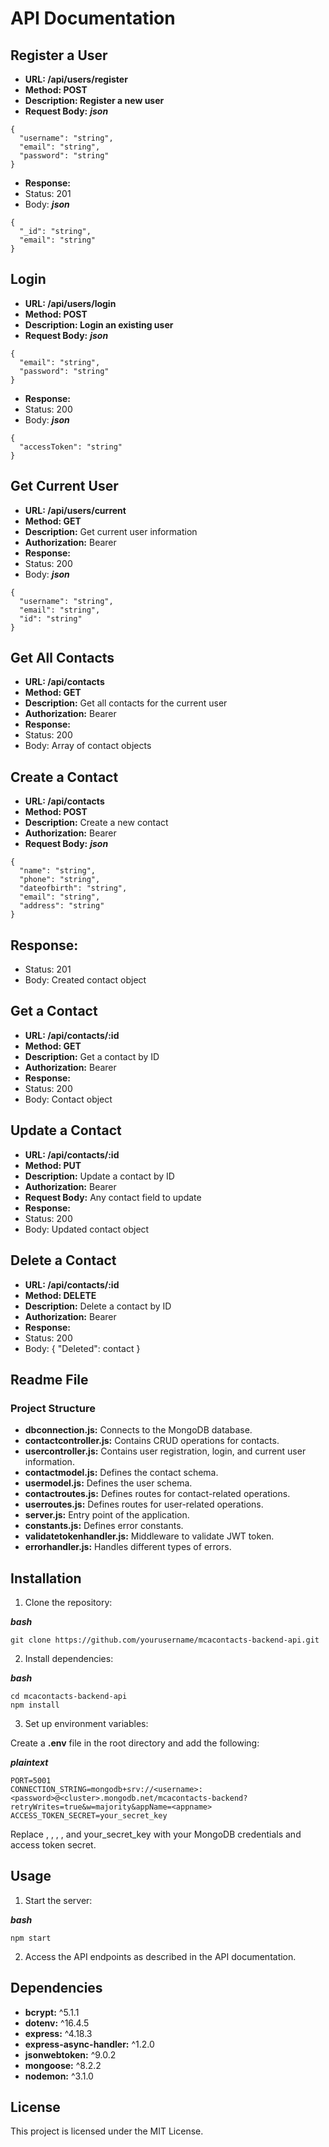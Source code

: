 # API Documentation

## Register a User
- **URL: /api/users/register**
- **Method: POST**
- **Description: Register a new user**
- **Request Body:**
***json***
```
{
  "username": "string",
  "email": "string",
  "password": "string"
}
```
- **Response:**
- Status: 201
- Body:
***json***
```
{
  "_id": "string",
  "email": "string"
}
```

## Login
- **URL: /api/users/login**
- **Method: POST**
- **Description: Login an existing user**
- **Request Body:**
***json***
```
{
  "email": "string",
  "password": "string"
}
```
- **Response:**
- Status: 200
- Body:
***json***
```
{
  "accessToken": "string"
}
```

## Get Current User
- **URL: /api/users/current**
- **Method: GET**
- **Description:** Get current user information
- **Authorization:** Bearer <accessToken>
- **Response:**
- Status: 200
- Body:
***json***
```
{
  "username": "string",
  "email": "string",
  "id": "string"
}
```

## Get All Contacts
- **URL: /api/contacts**
- **Method: GET**
- **Description:** Get all contacts for the current user
- **Authorization:** Bearer <accessToken>
- **Response:**
- Status: 200
- Body: Array of contact objects

## Create a Contact
- **URL: /api/contacts**
- **Method: POST**
- **Description:** Create a new contact
- **Authorization:** Bearer <accessToken>
- **Request Body:**
***json***
```
{
  "name": "string",
  "phone": "string",
  "dateofbirth": "string",
  "email": "string",
  "address": "string"
}
```

## Response:
- Status: 201
- Body: Created contact object

## Get a Contact
- **URL: /api/contacts/:id**
- **Method: GET**
- **Description:** Get a contact by ID
- **Authorization:** Bearer <accessToken>
- **Response:**
- Status: 200
- Body: Contact object

## Update a Contact
- **URL: /api/contacts/:id**
- **Method: PUT**
- **Description:** Update a contact by ID
- **Authorization:** Bearer <accessToken>
- **Request Body:** Any contact field to update
- **Response:**
- Status: 200
- Body: Updated contact object

## Delete a Contact
- **URL: /api/contacts/:id**
- **Method: DELETE**
- **Description:** Delete a contact by ID
- **Authorization:** Bearer <accessToken>
- **Response:**
- Status: 200
- Body: { "Deleted": contact }

## Readme File
### Project Structure
- **dbconnection.js:** Connects to the MongoDB database.
- **contactcontroller.js:** Contains CRUD operations for contacts.
- **usercontroller.js:** Contains user registration, login, and current user information.
- **contactmodel.js:** Defines the contact schema.
- **usermodel.js:** Defines the user schema.
- **contactroutes.js:** Defines routes for contact-related operations.
- **userroutes.js:** Defines routes for user-related operations.
- **server.js:** Entry point of the application.
- **constants.js:** Defines error constants.
- **validatetokenhandler.js:** Middleware to validate JWT token.
- **errorhandler.js:** Handles different types of errors.

## Installation
1. Clone the repository:

***bash***
```
git clone https://github.com/yourusername/mcacontacts-backend-api.git
```
2. Install dependencies:

***bash***
```
cd mcacontacts-backend-api
npm install
```
3. Set up environment variables:

Create a **.env** file in the root directory and add the following:

***plaintext***
```
PORT=5001
CONNECTION_STRING=mongodb+srv://<username>:<password>@<cluster>.mongodb.net/mcacontacts-backend?retryWrites=true&w=majority&appName=<appname>
ACCESS_TOKEN_SECRET=your_secret_key
```
Replace <username>, <password>, <cluster>, <appname>, and your_secret_key with your MongoDB credentials and access token secret.

## Usage
1. Start the server:

***bash***
```
npm start
```
2. Access the API endpoints as described in the API documentation.

## Dependencies
- **bcrypt:** ^5.1.1
- **dotenv:** ^16.4.5
- **express:** ^4.18.3
- **express-async-handler:** ^1.2.0
- **jsonwebtoken:** ^9.0.2
- **mongoose:** ^8.2.2
- **nodemon:** ^3.1.0

## License
This project is licensed under the MIT License.